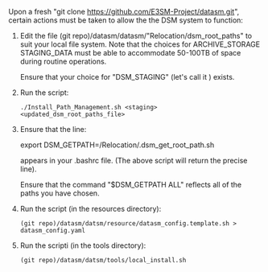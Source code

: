Upon a fresh "git clone https://github.com/E3SM-Project/datasm.git", certain actions must be taken
to allow the the DSM system to function:

1.  Edit the file (git repo)/datasm/datasm/"Relocation/dsm_root_paths" to suit your local file system.
    Note that the choices for
        ARCHIVE_STORAGE
        STAGING_DATA
    must be able to accommodate 50-100TB of space during routine operations.

    Ensure that your choice for "DSM_STAGING" (let's call it <staging>) exists.

2.  Run the script:

        ./Install_Path_Management.sh <staging> <updated_dsm_root_paths_file>

3.  Ensure that the line:

       export DSM_GETPATH=<location>/Relocation/.dsm_get_root_path.sh 

    appears in your .bashrc file.  (The above script will return the precise line).

    Ensure that the command "$DSM_GETPATH ALL" reflects all of the paths you have chosen.

4.  Run the script (in the resources directory):

        (git repo)/datasm/datsm/resource/datasm_config.template.sh > datasm_config.yaml

5.  Run the scripti (in the tools directory):

        (git repo)/datasm/datsm/tools/local_install.sh

    



